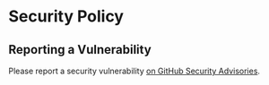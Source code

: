 # Security Policy

## Reporting a Vulnerability

Please report a security vulnerability [on GitHub Security Advisories](https://github.com/xdev-software/mockserver-neolight/security/advisories/new).
